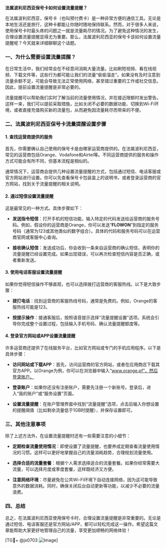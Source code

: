 **法属波利尼西亚保号卡如何设置流量提醒？**

在法属波利尼西亚，保号卡（也叫预付费卡）是一种非常方便的通信工具。无论是本地生活还是旅行，这种卡都能让你随时随地保持联系。然而，对于很多人来说，使用保号卡时最头疼的问题之一就是流量耗尽的情况。为了避免这种情况的发生，合理设置流量提醒显得尤为重要。那么，法属波利尼西亚的保号卡该如何设置流量提醒呢？今天就来详细聊聊这个话题。

### 一、为什么需要设置流量提醒？

在日常生活中，我们经常会在不经意间消耗大量流量。比如刷短视频、看在线视频、下载文件等，这些行为都可能让我们的流量“偷偷溜走”。如果没有及时注意到流量余额不足，可能会导致无法正常使用网络，甚至错过重要的工作或社交信息。因此，提前设置流量提醒是非常必要的。

流量提醒可以帮助我们实时了解当前的流量使用情况，并在接近限额时发出警告。这样一来，我们可以提前采取措施，比如关闭不必要的数据功能、切换到Wi-Fi环境，或者直接充值购买新的流量包，从而避免因流量耗尽而带来的不便。

### 二、法属波利尼西亚保号卡流量提醒设置步骤

#### 1. 查找运营商提供的服务

首先，你需要确认自己使用的保号卡是由哪家运营商提供的。在法属波利尼西亚，常见的运营商包括Orange、Vodafone和Airtel等。不同运营商提供的服务和操作方式可能会有所不同，但基本流程是相似的。

通常情况下，运营商会提供几种设置流量提醒的方式，包括通过短信、电话客服或官方网站进行设置。你可以先查看保号卡包装盒上的说明书，或者登录运营商的官方网站，找到关于流量提醒的相关说明。

#### 2. 通过短信设置流量提醒

这是最常见的一种方式。具体步骤如下：

- **发送指令短信**：打开手机的短信功能，输入特定的代码发送给运营商的服务号码。例如，假设你的运营商是Orange，你可以发送“**FLOWON**”到指定的服务号码（通常为123或其他类似的数字组合）。具体的代码和服务号码可以在运营商官网或客服中心查询。
  
- **接收确认短信**：发送成功后，你会收到一条来自运营商的确认短信，表明你的流量提醒已经设置完成。如果出现错误，可以再次检查短信内容是否正确，或者重新发送。

#### 3. 使用电话客服设置流量提醒

如果你觉得短信操作不够直观，也可以选择拨打运营商的客服热线。以下是大致步骤：

- **拨打电话**：找到运营商的客服热线号码，通常是免费的。例如，Orange的客服热线可能是123。
  
- **按提示操作**：接通客服后，按照语音提示选择“流量提醒设置”选项。系统会引导你完成整个设置过程，包括输入手机号码、确认流量提醒额度等。

#### 4. 登录官方网站或APP设置流量提醒

许多运营商还提供了在线服务平台，比如官方网站或专门的手机应用程序。以下是具体步骤：

- **访问网站或下载APP**：首先，访问运营商的官方网站，或者在应用商店下载其官方APP。以Orange为例，你可以在浏览器中输入“www.orange.pf”，然后登录账户。
  
- **登录账户**：如果你还没有注册账户，需要先注册一个新账号。登录后，进入“我的账户”或“服务设置”页面。
  
- **设置流量提醒**：在账户管理界面中找到“流量提醒”选项，点击后输入你想设置的提醒阈值（比如剩余流量低于1GB时提醒），并保存设置即可。

### 三、其他注意事项

除了上述方法外，在设置流量提醒时还有一些需要注意的小细节：

- **定期检查流量使用情况**：即使设置了流量提醒，也要养成定期查看流量使用情况的习惯。这样可以更好地掌握自己的流量消耗趋势，合理规划流量使用。

- **选择合适的流量套餐**：根据个人需求选择适合的流量套餐。如果你经常需要大流量，可以选择月度或季度套餐，这样既经济又方便。

- **注意网络环境**：尽量避免在公共Wi-Fi环境下自动连接网络，因为这可能导致意外的数据消耗。同时，确保关闭后台自动更新等功能，以减少不必要的流量浪费。

### 四、总结

总之，在法属波利尼西亚使用保号卡时，合理设置流量提醒是非常重要的。无论是通过短信、电话客服还是官方网站/APP，都可以轻松完成这一操作。希望这篇文章能帮助大家更好地管理自己的流量，享受更加顺畅的网络体验！

[TG💪+ @jx0703 ![Image](https://github.com/user-attachments/assets/dbca1d08-cadb-493c-b0ec-ad6f7a83f270)]
